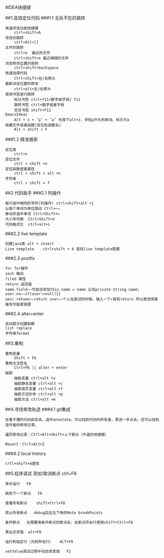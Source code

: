 #IDEA快捷键

##1.高效定位代码
###1.1 无处不在的跳转


	快速寻找功能快捷键
		ctrl+shift+A
	项目的跳转   
		ctrl+Alt+[]
	文件的跳转
		ctrl+e  最近的文件
		ctrl+shift+e 最近编辑的文件
	浏览修改位置的跳转
		ctrl+shift+backspace
	快速选择代码
		Ctrl+shift+左/右箭头
	最新浏览位置的修改
		ctrl+alt+左/右箭头
	使用书签进行跳转
		标记书签 ctrl+f11+数字或字母/ f11
		跳转书签 ctrl+数字或者字母
		总览书签 shift+F11
	EmacsIdeas 
		Alt + z + ‘p’ + ‘a’ 先按下alt+z，寻找p开头的单词，标示为a
	收藏文件或者函数(定位到函数名)
		Alt + shift + F

###1.2 精准搜索

	定位类
		ctrl+n
	定位文件
		ctrl + shift +n
	定位函数或者属性
		ctrl + shift + alt +n
	字符串
		ctrl + shift + f

##2.代码助手
###2.1 列操作

	每行选中相同的字符(列操作) ctrl+shift+alt +j
	以每个单词为单位跳动 Ctrl+←→
	移动并选中单词 Ctrl+Shift+↔
	大小写切换  Ctrl+Shift+U 
	代码格式化  ctrl+alt+L

###2.2 live template

	创建java类 alt + insert
	Live template    ctrl+shift + A 查找live template配置

###2.3 postfix

	for for循环
	sout 输出
	filed 属性
	return 返回值
	name.field——可自动添加this.name = name 以及private String name;
	user.nn——if(user!=null){}
	uesr.retuen——return user——个人在尝试的时候，输入一个r就有return 所以我觉得直接写可能更简便

###2.4 alter+enter

	自动提示创建函数
	list replace
	字符串format

##3.重构

	重构变量
		Shift + F6
	重构方法签名
		Ctrl+F6 || alter + enter
	抽取
		抽取变量 ctrl+alt +v
		抽取静态变量 ctrl+alt +c
		抽取成员变量 ctrl+alt +f
		抽取方法形参 ctrl+alt +p
		抽取方法 ctrl+alt +m

##4.寻找修改轨迹
###4.1 git集成

	在看不懂的代码前右击，选中annotate，可以找到代码的所有者，更进一步点击，还可以找到该作者的修改记录。
	
	遍历修改记录：Ctrl+Alt+Shift+上下箭头（牛逼的快捷键）
	
	Revert：Ctrl+Alt+Z

###4.2 local history
	
	crtl+shift+A查找

##5.程序调试
	添加/取消断点   ctrl+F8

	单步运行   F8
	
	跳到下一个断点   F9

	查看所有断点    shift+Ctrl+F8
	
	禁止所有断点   debug后在左下角的Mute breakPoints
	
	条件断点   在需要用条件断点的断点处，在断点所在行使用shift+Ctrl+F8

	表达式求值  alt+F8
	
	运行到指定行（光标所在行）   ALT+F9
	
	setValue调试过程中动态改变值   F2


